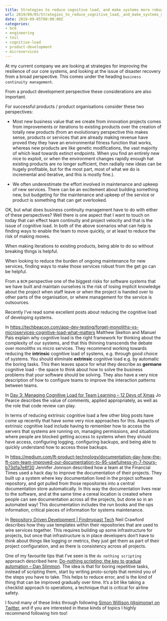 ```yaml
---
title: Strategies to reduce cognitive load, and make systems more robust whilst doing so, and why that’s important for product development. 
url: 2019/09/05/Strategies_to_reduce_cognitive_load,_and_make_systems_more_robust_whilst_doing_so,_and_why_that’s_important_for_product_development._/
date: 2019-09-05T00:00:00Z
categories:
- bcm
- engineering
- toil
- cognitive-load
- product-development
- microservices
---
```


At my current company we are looking at strategies for improving the resilience of our core systems, and looking at the issue of disaster recovery from a broad perspective. This comes under the heading `business continuity management`. 

From a product development perspective these considerations are also important. 

For successful products / product organisations consider these two perspectives:

- Most new business value that we create from innovation projects  comes from improvements or iterations to existing products over the creation of totally new products (from an evolutionary perspective this makes sense, products or services that are already making revenue have proved they they have an environmental fitness function that works, whereas new products are like genetic modifications, the vast majority of which lead towards extinct endpoints. When you find an entirely new nice to exploit, or when the environment changes rapidly enough hat existing products are no longer sufficient, then radially new ideas can be hugely profitable, but for the most part, most of what we do is incremental and iterative, and this is mostly fine.). 

* We often underestimate the effort involved in maintenance and upkeep of new services. There can be an excitement about building something new, but budgeting for the maintenance and upkeep of the service or product is something that can get overlooked. 

OK, but what does business continuity management have to do with either of these perspectives? Well there is one aspect that I want to touch on today that can effect team continuity and project velocity and that is the issue of cognitive load. In both of the above scenarios what can help is finding ways to enable the team to move quickly, or at least to reduce the risk of making moves. 

When making iterations to existing products, being able to do so without breaking things is helpful.

When looking to reduce the burden of ongoing maintenance for new services, finding ways to make those services robust from the get go can be helpful. 

From a `BCM` perspective one of the biggest risks for software systems that we have built and maintain ourselves is the risk of losing implicit knowledge about the project when staff leave or when the project is handed over to other parts of the organisation, or where management for the service is outsources. 

Recently I’ve read some excellent posts about reducing the cognitive load of developing systems. 

In https://techbeacon.com/app-dev-testing/forget-monoliths-vs-microservices-cognitive-load-what-matters Matthew Skelton and Manuel Pais explain why cognitive load is the right framework for thinking about the complexity of our systems, and that this thinning transcends the debate over monoliths vs micro services. They recommend working towards reducing the **intrinsic** cognitive load of systems, e.g. through good choice of systems. You should eliminate **extrinsic** cognitive load e.g. by automatic the boring tasks. This then leaves space for what they describe as **germane** cognitive load - the space to think about how to solve the business problems that your software should be solving. They also have a very nice description of how to configure teams to improve the interaction patterns between teams. 

In [Day 3: Managing Cognitive Load for Team Learning – 12 Devs of Xmas](https://12devsofxmas.co.uk/2015/12/day-3-managing-cognitive-load-for-team-learning/) Jo Pearce describes the value of comments, applied appropriately, as well as the role that code review can play. 

In terms of reducing extrinsic cognitive load a few other blog posts have come up recently that have some very nice approaches for this. Aspects of extrinsic cognitive load include having to remember how to access the servers that systems are running on, managing permissions, and situations where people are blocked getting access to systems when they should have access, configuring logging, configuring backups, and being able to quickly understand how to access those backups. 

In https://medium.com/ft-product-technology/documentation-day-how-the-ft-com-team-improved-our-documentation-to-95-usefulness-in-7-hours-b73d1a7e6f30 Jennifer Jonnson described how a team at the Financial Times used a hack day to improve the documentation of their projects. They built up a system where key documentation lived in the project software repository, and got pulled from those repositories into a central documentation store automatically. In this way the documentation lives near to the software, and at the same time a cereal location is created where people can see documentation across all the projects, but done so in an automated way! This documentation includes the run books and the ops information, critical pieces of information for systems maintenance. 

In [Repository Driven Development | Findmypast Tech](https://tech.findmypast.com/repository-driven-development/) Neil Crawford describes how they use templates within their repositories that are used to wire services together. This requires building up some infrastructure for projects, but once that infrastructure is in place developers don’t have to think about things like logging or metrics, they just get them as part of their project configuration, and as there is consistency across all projects. 

One of my favourite tips that I’ve seen is the `do nothing scripting` approach described here: [Do-nothing scripting: the key to gradual automation – Dan Slimmon](https://blog.danslimmon.com/2019/07/15/do-nothing-scripting-the-key-to-gradual-automation/). The idea is that for boring repetitive tasks, instead of scripting them, start by writing proto-scripts that remind you of the steps you have to take. This helps to reduce error, and is the kind of thing that can be improved gradually over time. It’s a bit like taking a checklist approach to operations, a technique that is critical for airline safety. 

I found many of these links through following [Simon Willison (@simonw) on Twitter](https://twitter.com/simonw), and if you are interested in these kinds of topics I highly recommend following him too! 








